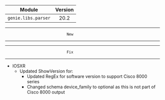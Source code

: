 | Module                  | Version       |
| ------------------------|:-------------:|
| ``genie.libs.parser``   |     20.2      |

--------------------------------------------------------------------------------
                                New
--------------------------------------------------------------------------------


--------------------------------------------------------------------------------
                                Fix
--------------------------------------------------------------------------------

* IOSXR
    * Updated ShowVersion for:
        * Updated RegEx for software version to support Cisco 8000 series
        * Changed schema device_family to optional as this is not part of Cisco 8000 output
        